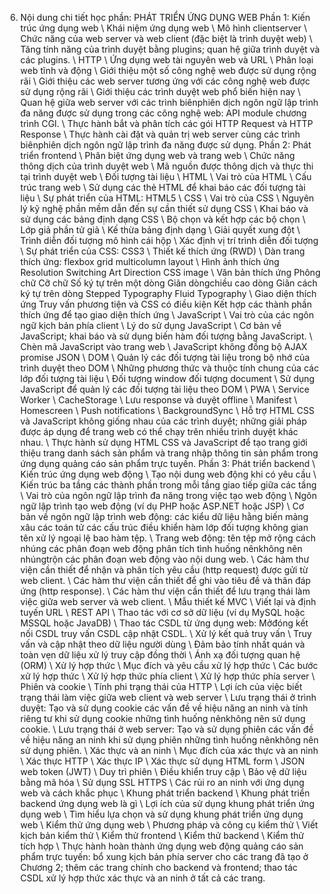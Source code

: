 6. Nội dung chi tiết học phần: PHÁT TRIỂN ỨNG DỤNG WEB
Phần 1: Kiến trúc ứng dụng web \ Khái niệm ứng dụng web \ Mô hình clientserver \ Chức năng của web server và web client (đặc biệt là trình duyệt web) \ Tăng tính năng của trình duyệt bằng plugins; quan hệ giữa trình duyệt và các plugins. \ HTTP \ Ứng dụng web tài nguyên web và URL \ Phân loại web tĩnh và động \ Giới thiệu một số công nghệ web được sử dụng rộng rãi \ Giới thiệu các web server tương ứng với các công nghệ web được sử dụng rộng rãi \ Giới thiệu các trình duyệt web phổ biến hiện nay \ Quan hệ giữa web server với các trình biênphiên dịch ngôn ngữ lập trình đa năng được sử dụng trong các công nghệ web: API module chương trình CGI. \ Thực hành bắt và phân tích các gói HTTP Request và HTTP Response \ Thực hành cài đặt và quản trị web server cùng các trình biênphiên dịch ngôn ngữ lập trình đa năng được sử dụng.
Phần 2: Phát triển frontend \ Phân biệt ứng dụng web và trang web \ Chức năng thông dịch của trình duyệt web \ Mã nguồn được thông dịch và thực thi tại trình duyệt web \ Đối tượng tài liệu \ HTML \ Vai trò của HTML \ Cấu trúc trang web \ Sử dụng các thẻ HTML để khai báo các đối tượng tài liệu \ Sự phát triển của HTML: HTML5 \ CSS \ Vai trò của CSS \ Nguyên lý kỹ nghệ phần mềm dẫn đến sự cần thiết sử dụng CSS \ Khai báo và sử dụng các bảng định dạng CSS \ Bộ chọn và kết hợp các bộ chọn \ Lớp giả phần tử giả \ Kế thừa bảng định dạng \ Giải quyết xung đột \ Trình diễn đối tượng mô hình cái hộp \ Xác định vị trí trình diễn đối tượng \ Sự phát triển của CSS: CSS3 \ Thiết kế thích ứng (RWD) \ Dàn trang thích ứng: flexbox grid multicolumn layout \ Hình ảnh thích ứng Resolution Switching Art Direction CSS image \ Văn bản thích ứng Phông chữ Cỡ chữ Số ký tự trên một dòng Giãn dòngchiều cao dòng Giãn cách ký tự trên dòng Stepped Typography Fluid Typography \ Giao diện thích ứng Truy vấn phương tiện và CSS có điều kiện Kết hợp các thành phần thích ứng để tạo giao diện thích ứng \ JavaScript \ Vai trò của các ngôn ngữ kịch bản phía client \ Lý do sử dụng JavaScript \ Cơ bản về JavaScript; khai báo và sử dụng biến hàm đối tượng bằng JavaScript. \ Chèn mã JavaScript vào trang web \ JavaScript không đồng bộ AJAX promise JSON \ DOM \ Quản lý các đối tượng tài liệu trong bộ nhớ của trình duyệt theo DOM \ Những phương thức và thuộc tính chung của các lớp đối tượng tài liệu \ Đối tượng window đối tượng document \ Sử dụng JavaScript để quản lý các đối tượng tài liệu theo DOM
\ PWA
\ Service Worker
\ CacheStorage
\ Lưu response và duyệt offline
\ Manifest
\ Homescreen
\ Push notifications
\ BackgroundSync \ Hỗ trợ HTML CSS và JavaScript không giống nhau của các trình duyệt; những giải pháp được áp dụng để trang web có thể chạy trên nhiều trình duyệt khác nhau. \ Thực hành sử dụng HTML CSS và JavaScript để tạo trang giới thiệu trang danh sách sản phẩm và trang nhập thông tin sản phẩm trong ứng dụng quảng cáo sản phẩm trực tuyến.
Phần 3: Phát triển backend \ Kiến trúc ứng dụng web động \ Tạo nội dung web động khi có yêu cầu \ Kiến trúc ba tầng các thành phần trong mỗi tầng giao tiếp giữa các tầng \ Vai trò của ngôn ngữ lập trình đa năng trong việc tạo web động \ Ngôn ngữ lập trình tạo web động (ví dụ PHP hoặc ASP.NET hoặc JSP) \ Cơ bản về ngôn ngữ lập trình web động: các kiểu dữ liệu hằng biến mảng xâu các toán tử các cấu trúc điều khiển hàm lớp đối tượng không gian tên xử lý ngoại lệ bao hàm tệp. \ Trang web động: tên tệp mở rộng cách nhúng các phân đoạn web động phân tích tình huống nênkhông nên nhúngtrộn các phân đoạn web động vào nội dung web. \ Các hàm thư viện cần thiết để nhận và phân tích yêu cầu (http request) được gửi từ web client. \ Các hàm thư viện cần thiết để ghi vào tiêu đề và thân đáp ứng (http response). \ Các hàm thư viện cần thiết để lưu trạng thái làm việc giữa web server và web client. \ Mẫu thiết kế MVC \ Viết lại và định tuyến URL \ REST API \ Thao tác với cơ sở dữ liệu (ví dụ MySQL hoặc MSSQL hoặc JavaDB) \ Thao tác CSDL từ ứng dụng web: Mởđóng kết nối CSDL truy vấn CSDL cập nhật CSDL. \ Xử lý kết quả truy vấn \ Truy vấn và cập nhật theo dữ liệu người dùng \ Đảm bảo tính nhất quán và toàn vẹn dữ liệu xử lý truy cập đồng thời \ Ánh xạ đối tượng quan hệ (ORM) \ Xử lý hợp thức \ Mục đích và yêu cầu xử lý hợp thức \ Các bước xử lý hợp thức \ Xử lý hợp thức phía client \ Xử lý hợp thức phía server \ Phiên và cookie \ Tính phi trạng thái của HTTP \ Lợi ích của việc biết trạng thái làm việc giữa web client và web server \ Lưu trạng thái ở trình duyệt: Tạo và sử dụng cookie các vấn đề về hiệu năng an ninh và tính riêng tư khi sử dụng cookie những tình huống nênkhông nên sử dụng cookie. \ Lưu trạng thái ở web server: Tạo và sử dụng phiên các vấn đề về hiệu năng an ninh khi sử dụng phiên những tình huống nênkhông nên sử dụng phiên. \ Xác thực và an ninh \ Mục đích của xác thực và an ninh \ Xác thực HTTP \ Xác thực IP \ Xác thực sử dụng HTML form \ JSON web token (JWT) \ Duy trì phiên \ Điều khiển truy cập \ Bảo vệ dữ liệu bằng mã hóa \ Sử dụng SSL HTTPS \ Các rủi ro an ninh với ứng dụng web và cách khắc phục \ Khung phát triển backend \ Khung phát triển backend ứng dụng web là gì \ Lợi ích của sử dụng khung phát triển ứng dụng web \ Tìm hiểu lựa chọn và sử dụng khung phát triển ứng dụng web \ Kiểm thử ứng dụng web \ Phương pháp và công cụ kiểm thử \ Viết kịch bản kiểm thử \ Kiểm thử frontend \ Kiểm thử backend \ Kiểm thử tích hợp \ Thực hành hoàn thành ứng dụng web động quảng cáo sản phẩm trực tuyến: bổ xung kịch bản phía server cho các trang đã tạo ở Chương 2; thêm các trang chính cho backend và frontend; thao tác CSDL xử lý hợp thức xác thực và an ninh ở tất cả các trang.
